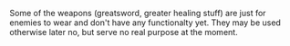 Some of the weapons (greatsword, greater healing stuff) are just for enemies to wear and don't have any functionalty yet. They may be used otherwise later no, but serve no real purpose at the moment. 